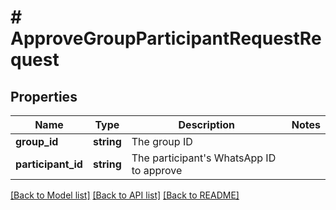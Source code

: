 # # ApproveGroupParticipantRequestRequest

## Properties

Name | Type | Description | Notes
------------ | ------------- | ------------- | -------------
**group_id** | **string** | The group ID |
**participant_id** | **string** | The participant&#39;s WhatsApp ID to approve |

[[Back to Model list]](../../README.md#models) [[Back to API list]](../../README.md#endpoints) [[Back to README]](../../README.md)
